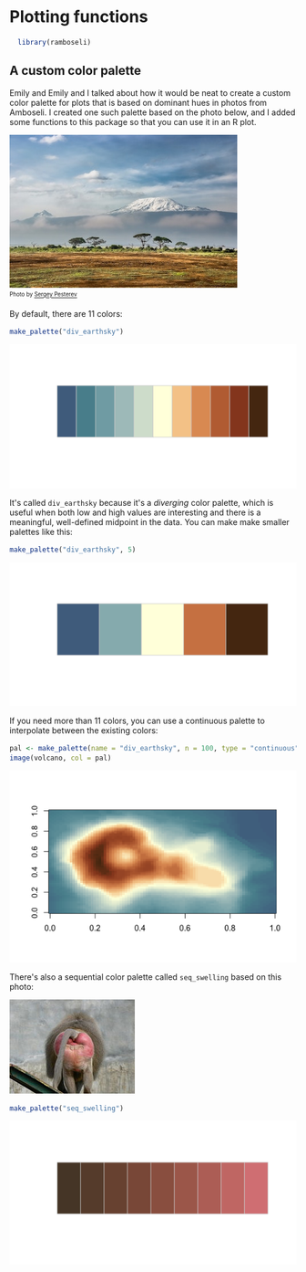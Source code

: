 Plotting functions
================

``` r
  library(ramboseli)
```

A custom color palette
----------------------

Emily and Emily and I talked about how it would be neat to create a custom color palette for plots that is based on dominant hues in photos from Amboseli. I created one such palette based on the photo below, and I added some functions to this package so that you can use it in an R plot.

![](../img/amboseli_small.jpg)<br> <sub><sup>Photo by [Sergey Pesterev](https://unsplash.com/photos/DWXR-nAbxCk?utm_source=unsplash&utm_medium=referral&utm_content=creditCopyText)</sup></sub>

By default, there are 11 colors:

``` r
make_palette("div_earthsky")
```

![](plots/PLOTTING-palette-full-1.png)

It's called `div_earthsky` because it's a *diverging* color palette, which is useful when both low and high values are interesting and there is a meaningful, well-defined midpoint in the data. You can make make smaller palettes like this:

``` r
make_palette("div_earthsky", 5)
```

![](plots/PLOTTING-palette-small-1.png)

If you need more than 11 colors, you can use a continuous palette to interpolate between the existing colors:

``` r
pal <- make_palette(name = "div_earthsky", n = 100, type = "continuous")
image(volcano, col = pal)
```

![](plots/PLOTTING-palette-continuous-1.png)

There's also a sequential color palette called `seq_swelling` based on this photo:

![](../img/220px-Baboon_buttocks.jpg)<br>

``` r
make_palette("seq_swelling")
```

![](plots/PLOTTING-palette-swelling-full-1.png)
